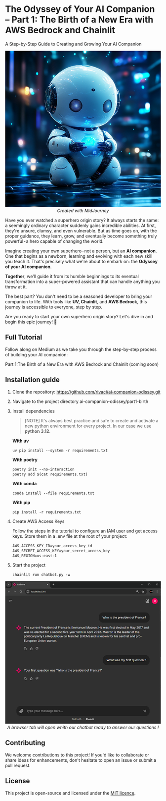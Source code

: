 # The Odyssey of Your AI Companion – Part 1: The Birth of a New Era with AWS Bedrock and Chainlit
A Step-by-Step Guide to Creating and Growing Your AI Companion

<p align="center">
  <img src="../images/ai-companion-odissey-part-1-birth.png">
  <br>
  <i>Created with MidJourney</i>
</p>

Have you ever watched a superhero origin story? It always starts the same: a seemingly ordinary character suddenly gains incredible abilities. At first, they're unsure, clumsy, and even vulnerable. But as time goes on, with the proper guidance, they learn, grow, and eventually become something truly powerful - a hero capable of changing the world.

Imagine creating your own superhero - not a person, but an **AI companion**. One that begins as a newborn, learning and evolving with each new skill you teach it. That's precisely what we're about to embark on: the **Odyssey of your AI companion**.

**Together**, we'll guide it from its humble beginnings to its eventual transformation into a super-powered assistant that can handle anything you throw at it.

The best part? You don't need to be a seasoned developer to bring your companion to life. With tools like **UV, Chainlit**, and **AWS Bedrock**, this journey is accessible to everyone, step by step.

Are you ready to start your own superhero origin story? Let's dive in and begin this epic journey! 🚀

## Full Tutorial

Follow along on Medium as we take you through the step-by-step process of building your AI companion:

Part 1:The Birth of a New Era with AWS Bedrock and Chainlit (coming soon)

## Installation guide


1. Clone the repository: https://github.com/rivaci/ai-companion-odissey.git
2. Navigate to the project directory ai-companion-odissey/part1-birth
3. Install dependencies

    > [NOTE]
    > It's always best practice and safe to create and activate a new python environment for every project.
    > In our case we use **python 3.12**.


    **With uv**

    ```
    uv pip install --system -r requirements.txt
    ```

    **With poetry**

    ```
    poetry init --no-interaction
    poetry add $(cat requirements.txt)
    ```

    **With conda**

    ```
    conda install --file requirements.txt
    ```

    **With pip**

    ```
    pip install -r requirements.txt
    ```

4. Create AWS Access Keys

    Follow the steps in the tutorial to configure an IAM user and get access keys. Store them in a .env file at the root of your project:

    ```
    AWS_ACCESS_KEY_ID=your_access_key_id
    AWS_SECRET_ACCESS_KEY=your_secret_access_key
    AWS_REGION=us-east-1
    ```

5. Start the project

    ```
    chainlit run chatbot.py -w
    ```

<p align="center">
  <img src="../images/ai-companion-odissey-part-1-birth-discussion.png">
  <br>
  <i>A browser tab will open whith our chatbot ready to answer our questions !</i>
</p>

## Contributing

We welcome contributions to this project! If you'd like to collaborate or share ideas for enhancements, don't hesitate to open an issue or submit a pull request.

## License

This project is open-source and licensed under the [MIT licence](../LICENSE).
